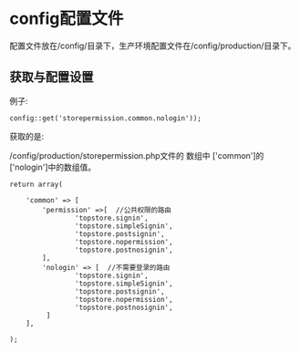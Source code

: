 # config配置文件 #

配置文件放在/config/目录下，生产环境配置文件在/config/production/目录下。

## 获取与配置设置 #

例子:
```
config::get('storepermission.common.nologin'));
```
获取的是:

/config/production/storepermission.php文件的 数组中 ['common']的['nologin']中的数组值。
```
return array(

    'common' => [
        'permission' =>[  //公共权限的路由
			    'topstore.signin',
			    'topstore.simpleSignin',
			    'topstore.postsignin',
			    'topstore.nopermission',
			    'topstore.postnosignin',
        ],
        'nologin' => [	//不需要登录的路由
			    'topstore.signin',
			    'topstore.simpleSignin',
			    'topstore.postsignin',
			    'topstore.nopermission',
			    'topstore.postnosignin',
         ]
    ],
    
);
```
